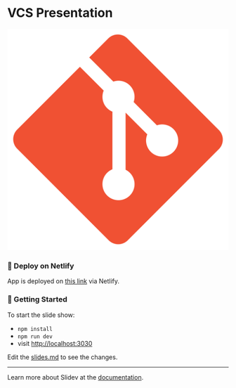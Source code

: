 # VCS Presentation

<div align="center">
    <img src="/public/vcs.png" alt="Git Logo"/>
</div>

### 🚀 Deploy on Netlify

App is deployed on [this link](https://vcs-jce.netlify.app/) via Netlify.

### 🚀 Getting Started

To start the slide show:

- `npm install`
- `npm run dev`
- visit <http://localhost:3030>

Edit the [slides.md](./slides) to see the changes.

---

Learn more about Slidev at the [documentation](https://sli.dev/).
